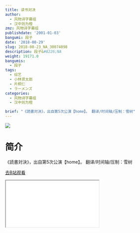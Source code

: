 ```yaml
---
title: 读书对决
author:
  - 风物诗字幕组
  - 汉中则为橙
zmz: 风物诗字幕组
publishdate: '2001-01-03'
bangumi: 段子
date: '2018-08-29'
slug: 2018-08-23_NA_30074898
description: 段子&#8226;NA
weight: 19171.0
bangumis:
  - 段子
tags:
  - 综艺
  - 小林贤太郎
  - 片桐仁
  - ラーメンズ
categories:
  - 风物诗字幕组
  - 汉中则为橙

brief: "《読書対決》，出自第5次公演【home】。 翻译/时间轴/压制：雪树"
---
```

![](https://i.imgur.com/VAx22bZ.jpg)
# 简介  
《読書対決》，出自第5次公演【home】。
翻译/时间轴/压制：雪树  

[去B站观看](https://www.bilibili.com/video/av30074898/)
<div class ="resp-container"><iframe class="testiframe" src="//player.bilibili.com/player.html?aid=30074898"", scrolling="no", allowfullscreen="true" > </iframe></div> 
